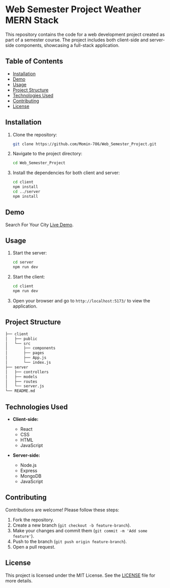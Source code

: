 # Web Semester Project Weather MERN Stack

This repository contains the code for a web development project created as part of a semester course. The project includes both client-side and server-side components, showcasing a full-stack application.

## Table of Contents

- [Installation](#installation)
- [Demo](#demo)
- [Usage](#usage)
- [Project Structure](#project-structure)
- [Technologies Used](#technologies-used)
- [Contributing](#contributing)
- [License](#license)

## Installation

1. Clone the repository:

   ```bash
   git clone https://github.com/Momin-786/Web_Semester_Project.git
   ```

2. Navigate to the project directory:

   ```bash
   cd Web_Semester_Project
   ```

3. Install the dependencies for both client and server:

   ```bash
   cd client
   npm install
   cd ../server
   npm install
   ```

## Demo

Search For Your City  [Live Demo](https://web-semester-project-brown.vercel.app/).

## Usage

1. Start the server:

   ```bash
   cd server
   npm run dev
   ```

2. Start the client:

   ```bash
   cd client
   npm run dev
   ```

3. Open your browser and go to `http://localhost:5173/` to view the application.

## Project Structure

```bash
├── client
│   ├── public
│   └── src
│       ├── components
│       ├── pages
│       ├── App.js
│       └── index.js
├── server
│   ├── controllers
│   ├── models
│   ├── routes
│   └── server.js
└── README.md
```

## Technologies Used

- **Client-side:**
  - React
  - CSS
  - HTML
  - JavaScript

- **Server-side:**
  - Node.js
  - Express
  - MongoDB
  - JavaScript

## Contributing

Contributions are welcome! Please follow these steps:

1. Fork the repository.
2. Create a new branch (`git checkout -b feature-branch`).
3. Make your changes and commit them (`git commit -m 'Add some feature'`).
4. Push to the branch (`git push origin feature-branch`).
5. Open a pull request.

## License

This project is licensed under the MIT License. See the [LICENSE](LICENSE) file for more details.
